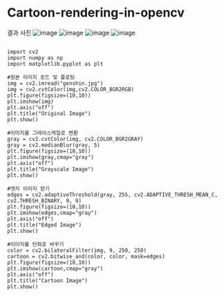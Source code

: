 # Cartoon-rendering-in-opencv

결과 사진
![image](https://user-images.githubusercontent.com/50050003/226864872-78cfdc71-4796-40a1-bb2d-9ef49c86c2c7.png)
![image](https://user-images.githubusercontent.com/50050003/226864854-85b76f50-b833-437f-bddf-f2fe37f447ed.png)
![image](https://user-images.githubusercontent.com/50050003/226864887-24288d94-47ee-4f0f-b265-904ce729a9fe.png)
![image](https://user-images.githubusercontent.com/50050003/226864904-f6200be2-3328-40cf-b370-4379b1c4d429.png)

<pre>
<code>
import cv2
import numpy as np
import matplotlib.pyplot as plt

#원본 이미지 로드 및 플로팅
img = cv2.imread("genshin.jpg")
img = cv2.cvtColor(img,cv2.COLOR_BGR2RGB)
plt.figure(figsize=(10,10))
plt.imshow(img)
plt.axis("off")
plt.title("Original Image")
plt.show()

#이미지를 그레이스케일로 변환
gray = cv2.cvtColor(img, cv2.COLOR_BGR2GRAY)
gray = cv2.medianBlur(gray, 5)
plt.figure(figsize=(10,10))
plt.imshow(gray,cmap="gray")
plt.axis("off")
plt.title("Grayscale Image")
plt.show()

#엣지 이미지 얻기
edges = cv2.adaptiveThreshold(gray, 255, cv2.ADAPTIVE_THRESH_MEAN_C, cv2.THRESH_BINARY, 9, 9)
plt.figure(figsize=(10,10))
plt.imshow(edges,cmap="gray")
plt.axis("off")
plt.title("Edged Image")
plt.show()

#이미지를 만화로 바꾸기
color = cv2.bilateralFilter(img, 9, 250, 250)
cartoon = cv2.bitwise_and(color, color, mask=edges)
plt.figure(figsize=(10,10))
plt.imshow(cartoon,cmap="gray")
plt.axis("off")
plt.title("Cartoon Image")
plt.show()
</code>
</pre>
